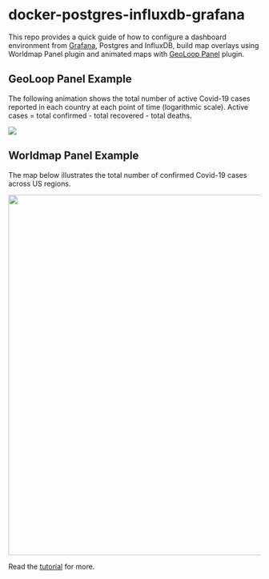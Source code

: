 # docker-postgres-influxdb-grafana

This repo provides a quick guide of how to configure a dashboard environment from
[Grafana](https://github.com/grafana/grafana), Postgres and InfluxDB, build map overlays
using Worldmap Panel plugin and animated maps with 
[GeoLoop Panel](https://github.com/CitiLogics/citilogics-geoloop-panel) plugin.

## GeoLoop Panel Example

The following animation shows the total number of active Covid-19 cases reported
in each country at each point of time (logarithmic scale).
Active cases = total confirmed - total recovered - total deaths.

<img src="https://raw.githubusercontent.com/viktorsapozhok/docker-postgres-influxdb-grafana/master/docs/source/images/preview.gif">

## Worldmap Panel Example

The map below illustrates the total number of confirmed Covid-19 cases across US regions.

<img src="https://raw.githubusercontent.com/viktorsapozhok/docker-postgres-influxdb-grafana/master/docs/source/images/us.png" width="720">

Read the [tutorial](https://docker-postgres-influxdb-grafana.readthedocs.io/en/latest/tutorial.html) for more.
